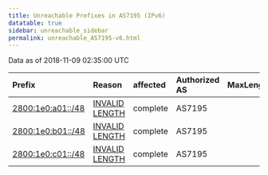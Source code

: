 ```yaml
---
title: Unreachable Prefixes in AS7195 (IPv6)
datatable: true
sidebar: unreachable_sidebar
permalink: unreachable_AS7195-v6.html
---
```


Data as of 2018-11-09 02:35:00 UTC


<div class="datatable-begin"></div>

| Prefix                                                       | Reason                                                                                                     | affected   | Authorized AS   |   MaxLength | Anchor                                         |   unreachable /48s |
|:-------------------------------------------------------------|:-----------------------------------------------------------------------------------------------------------|:-----------|:----------------|------------:|:-----------------------------------------------|-------------------:|
| [2800:1e0:a01::/48](https://stat.ripe.net/2800:1e0:a01::/48) | [INVALID LENGTH](https://rpki-validator.ripe.net/announcement-preview?asn=AS7195&prefix=2800:1e0:a01::/48) | complete   | AS7195          |          32 | [LACNIC](unreachable_LACNIC_RPKI_Root-v6.html) |                  1 |
| [2800:1e0:b01::/48](https://stat.ripe.net/2800:1e0:b01::/48) | [INVALID LENGTH](https://rpki-validator.ripe.net/announcement-preview?asn=AS7195&prefix=2800:1e0:b01::/48) | complete   | AS7195          |          32 | [LACNIC](unreachable_LACNIC_RPKI_Root-v6.html) |                  1 |
| [2800:1e0:c01::/48](https://stat.ripe.net/2800:1e0:c01::/48) | [INVALID LENGTH](https://rpki-validator.ripe.net/announcement-preview?asn=AS7195&prefix=2800:1e0:c01::/48) | complete   | AS7195          |          32 | [LACNIC](unreachable_LACNIC_RPKI_Root-v6.html) |                  1 |

<div class="datatable-end"></div>